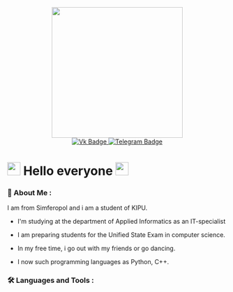 <div id="header" align="center">
  <img src="https://i.giphy.com/media/v1.Y2lkPTc5MGI3NjExanNsNGR4cHhkbXU5M2E0M2V3cWR4aTlzanBva2pmdnBwdDN2ZDQzayZlcD12MV9pbnRlcm5hbF9naWZfYnlfaWQmY3Q9cw/QXPqYpSyBIMjBTtBbl/giphy.gif" width="300"/>
</div>

<div id="badges" align="center">
  <a href="https://vk.com/ashirovaadi">
    <img src="https://img.shields.io/badge/Vk-coral?logo=Vk&logoColor=white&style=for-the-badge" alt="Vk Badge"/>
  </a>
  <a href="https://t.me/kykysik_01">
    <img src="https://img.shields.io/badge/Telegram-turquoise?logo=Telegram&logoColor=white&style=for-the-badge" alt="Telegram Badge"/>
  </a>
</div>

<div align="center">
  <img src="https://komarev.com/ghpvc/?username=Adileshka18&style=flat-square&color=blue" alt=""/>
</div>

<h1>
  <img src="https://i.giphy.com/media/v1.Y2lkPTc5MGI3NjExbzh4dHg0eWVqeGo0em5iNng5OWdvNnFmdDZuNnFrcWc1cHA2OG54ZCZlcD12MV9pbnRlcm5hbF9naWZfYnlfaWQmY3Q9cw/X8HopTCcAlKJYqNwvs/giphy.gif" width="30px"/>
  Hello everyone
  <img src="https://i.giphy.com/media/v1.Y2lkPTc5MGI3NjExbzh4dHg0eWVqeGo0em5iNng5OWdvNnFmdDZuNnFrcWc1cHA2OG54ZCZlcD12MV9pbnRlcm5hbF9naWZfYnlfaWQmY3Q9cw/X8HopTCcAlKJYqNwvs/giphy.gif" width="30px"/>
</h1>

### 	:love_letter: About Me :
I am from Simferopol and i am a student of KIPU.
- I'm studying at the department of Applied Informatics as an IT-specialist

- I am preparing students for the Unified State Exam in computer science.

- In my free time, i go out with my friends or go dancing.

- I now such programming languages as Python, C++.

### :hammer_and_wrench: Languages and Tools :
